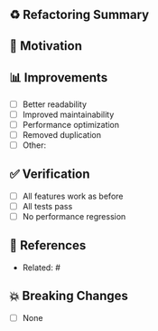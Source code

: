 ## ♻️ Refactoring Summary

<!-- Describe the code improvements -->

## 🎯 Motivation

<!-- Why was this refactoring needed? -->

## 📊 Improvements

- [ ] Better readability
- [ ] Improved maintainability
- [ ] Performance optimization
- [ ] Removed duplication
- [ ] Other:

## ✅ Verification

- [ ] All features work as before
- [ ] All tests pass
- [ ] No performance regression

## 🔗 References

- Related: #

## 💥 Breaking Changes

<!-- List any breaking changes -->

- [ ] None
